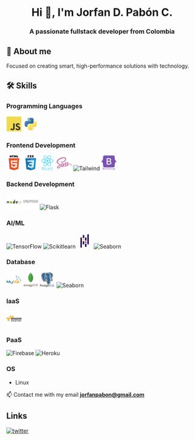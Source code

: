 <h1 align="center">Hi 👋, I'm Jorfan D. Pabón C.</h1>

<h3 align="center">A passionate fullstack developer from Colombia</h3>

## 🚀 About me

Focused on creating smart, high-performance solutions with technology.

## 🛠 Skills

### Programming Languages

<p align="left">
  <img src="https://raw.githubusercontent.com/devicons/devicon/master/icons/javascript/javascript-original.svg" alt="JS" width="40px" heigh="40px">
  <img src="https://raw.githubusercontent.com/devicons/devicon/master/icons/python/python-original.svg" alt="Python" width="40px" heigh="40px">  
</p>

### Frontend Development

<p align="left">
  <img src="https://raw.githubusercontent.com/devicons/devicon/master/icons/html5/html5-original-wordmark.svg" alt="HTML" width="40px" heigh="40px">
  <img src="https://raw.githubusercontent.com/devicons/devicon/master/icons/css3/css3-original-wordmark.svg" alt="CSS" width="40px" heigh="40px">
  <img src="https://raw.githubusercontent.com/devicons/devicon/master/icons/react/react-original-wordmark.svg" alt="React" width="40px" heigh="40px">
  <img src="https://raw.githubusercontent.com/devicons/devicon/master/icons/sass/sass-original.svg" alt="Sass" width="40px" heigh="40px">  
  <img src="https://www.vectorlogo.zone/logos/tailwindcss/tailwindcss-icon.svg" alt="Tailwind" width="40px" heigh="40px">  
  <img src="https://raw.githubusercontent.com/devicons/devicon/master/icons/bootstrap/bootstrap-plain-wordmark.svg" alt="Bootstrap" width="40px" heigh="40px">  
</p>

### Backend Development

<p align="left">
  <img src="https://raw.githubusercontent.com/devicons/devicon/master/icons/nodejs/nodejs-original-wordmark.svg" alt="Node" width="40px" heigh="40px">
  <img src="https://raw.githubusercontent.com/devicons/devicon/master/icons/express/express-original-wordmark.svg" alt="Express" width="40px" heigh="40px">
  <img src="https://www.vectorlogo.zone/logos/pocoo_flask/pocoo_flask-icon.svg" alt="Flask" width="40px" heigh="40px">
</p>

### AI/ML

<p align="left">
  <img src="https://www.vectorlogo.zone/logos/tensorflow/tensorflow-icon.svg" alt="TensorFlow" width="40px" heigh="40px">
  <img src="https://upload.wikimedia.org/wikipedia/commons/0/05/Scikit_learn_logo_small.svg" alt="Scikitlearn" width="40px" heigh="40px">
  <img src="https://raw.githubusercontent.com/devicons/devicon/2ae2a900d2f041da66e950e4d48052658d850630/icons/pandas/pandas-original.svg" alt="Pandas"      width="40px" heigh="40px">
  <img src="https://seaborn.pydata.org/_images/logo-mark-lightbg.svg" alt="Seaborn" width="40px" heigh="40px">
</p>

### Database

<p align="left">
  <img src="https://raw.githubusercontent.com/devicons/devicon/master/icons/mysql/mysql-original-wordmark.svg" alt="MySQL" width="40px" heigh="40px">
  <img src="https://raw.githubusercontent.com/devicons/devicon/master/icons/mongodb/mongodb-original-wordmark.svg" alt="MongoDB" width="40px" heigh="40px">
  <img src="https://raw.githubusercontent.com/devicons/devicon/master/icons/postgresql/postgresql-original-wordmark.svg" alt="postgreSQL" width="40px" heigh="40px">
  <img src="https://seaborn.pydata.org/_images/logo-mark-lightbg.svg" alt="Seaborn" width="40px" heigh="40px">
</p>

### IaaS

<p align="left">
  <img src="https://raw.githubusercontent.com/devicons/devicon/master/icons/amazonwebservices/amazonwebservices-original-wordmark.svg" alt="AWS" width="40px" heigh="40px">
</p>

### PaaS

<p align="left">
  <img src="https://www.vectorlogo.zone/logos/firebase/firebase-icon.svg" alt="Firebase" width="40px" heigh="40px">
  <img src="https://www.vectorlogo.zone/logos/heroku/heroku-icon.svg" alt="Heroku" width="40px" heigh="40px">
</p>


### OS

- Linux


📫 Contact me with my email **jorfanpabon@gmail.com**

## Links

[![twitter](https://img.shields.io/badge/twitter-1DA1F2?style=for-the-badge&logo=twitter&logoColor=white)](https://twitter.com/jorfanpabon)
